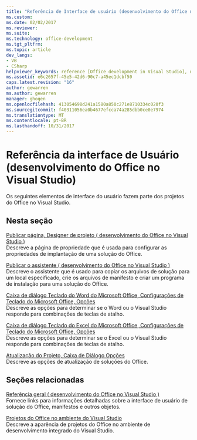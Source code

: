 ```yaml
---
title: "Referência de Interface de usuário (desenvolvimento do Office no Visual Studio) | Microsoft Docs"
ms.custom: 
ms.date: 02/02/2017
ms.reviewer: 
ms.suite: 
ms.technology: office-development
ms.tgt_pltfrm: 
ms.topic: article
dev_langs:
- VB
- CSharp
helpviewer_keywords: reference [Office development in Visual Studio], user interface
ms.assetid: e6c2657f-45e5-42d6-90c7-a45ec1dcbf50
caps.latest.revision: "16"
author: gewarren
ms.author: gewarren
manager: ghogen
ms.openlocfilehash: 413054698d241a1580a850c271e8710334c020f3
ms.sourcegitcommit: f40311056ea0b4677efcca74a285dbb0ce0e7974
ms.translationtype: MT
ms.contentlocale: pt-BR
ms.lasthandoff: 10/31/2017
---
```

# <a name="user-interface-reference-office-development-in-visual-studio"></a>Referência da interface de Usuário (desenvolvimento do Office no Visual Studio)
  Os seguintes elementos de interface do usuário fazem parte dos projetos do Office no Visual Studio.  
  
## <a name="in-this-section"></a>Nesta seção  
 [Publicar página, Designer de projeto &#40; desenvolvimento do Office no Visual Studio &#41;](../vsto/publish-page-project-designer-office-development-in-visual-studio.md)  
 Descreve a página de propriedade que é usada para configurar as propriedades de implantação de uma solução do Office.  
  
 [Publicar o assistente &#40; desenvolvimento do Office no Visual Studio &#41;](../vsto/publish-wizard-office-development-in-visual-studio.md)  
 Descreve o assistente que é usado para copiar os arquivos de solução para um local especificado, crie os arquivos de manifesto e criar um programa de instalação para uma solução do Office.  
  
 [Caixa de diálogo Teclado do Word do Microsoft Office, Configurações de Teclado do Microsoft Office, Opções](../vsto/microsoft-office-word-keyboard-microsoft-office-keyboard-settings-options-dialog-box.md)  
 Descreve as opções para determinar se o Word ou o Visual Studio responde para combinações de teclas de atalho.  
  
 [Caixa de diálogo Teclado do Excel do Microsoft Office, Configurações de Teclado do Microsoft Office, Opções](../vsto/microsoft-office-excel-keyboard-microsoft-office-keyboard-settings-options-dialog-box.md)  
 Descreve as opções para determinar se o Excel ou o Visual Studio responde para combinações de teclas de atalho.  
  
 [Atualização do Projeto, Caixa de Diálogo Opções](../vsto/project-upgrade-options-dialog-box.md)  
 Descreve as opções de atualização de soluções do Office.  
  
## <a name="related-sections"></a>Seções relacionadas  
 [Referência geral &#40; desenvolvimento do Office no Visual Studio &#41;](../vsto/general-reference-office-development-in-visual-studio.md)  
 Fornece links para informações detalhadas sobre a interface de usuário de solução do Office, manifestos e outros objetos.  
  
 [Projetos do Office no ambiente do Visual Studio](../vsto/office-projects-in-the-visual-studio-environment.md)  
 Descreve a aparência de projetos do Office no ambiente de desenvolvimento integrado do Visual Studio.  
  
  